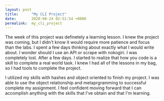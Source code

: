 ```yaml
---
layout: post
title:      "My CLI Project"
date:       2020-08-24 02:51:54 +0000
permalink:  my_cli_project
---
```



The week of this project was definetely a learning lesson. I knew the project was coming, but I didn't know it would require more patience and focus than the labs. I spent a few days thinking about exactly what I would write about. I wonder should I use an API or scrape with nokogiri. I was completely lost. After a few days. I started to realize that how you code is a skill to complete a real world task. I knew I had all of the lessons in my bag, so I had tools to complete the project. 

I utilized my skills with hashes and object oriented to finish my project. I was able to use the object relationship and metaprgramming to successful complete my assignment. I feel confident moving forward that I can accomplish anything with the skills that I've obtain and that I'm learning.

